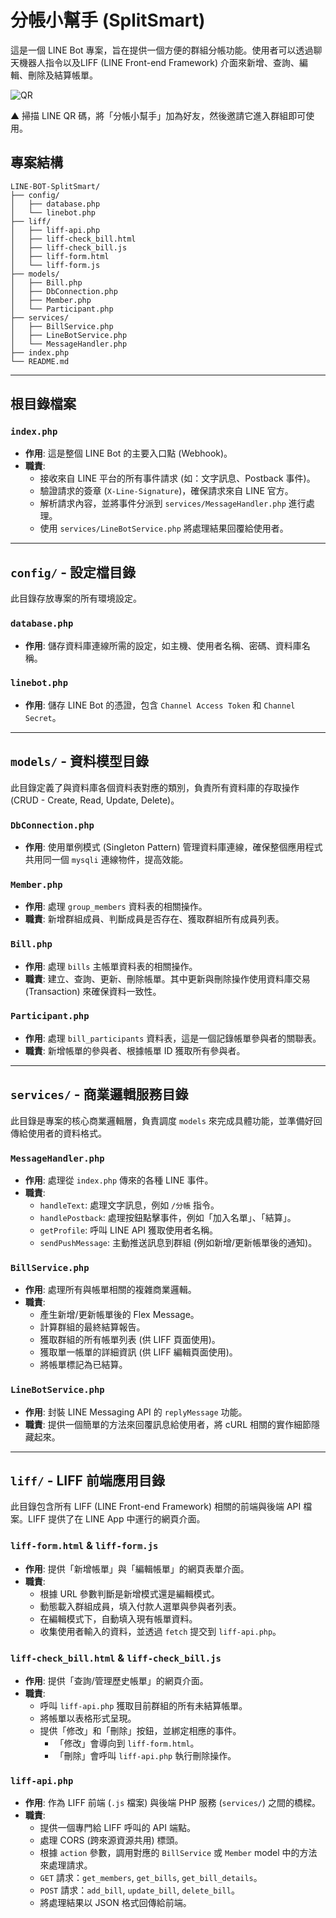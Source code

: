 # 分帳小幫手 (SplitSmart)

這是一個 LINE Bot 專案，旨在提供一個方便的群組分帳功能。使用者可以透過聊天機器人指令以及LIFF (LINE Front-end Framework) 介面來新增、查詢、編輯、刪除及結算帳單。

![QR](https://qr-official.line.me/sid/L/905dkyuv.png)

▲ 掃描 LINE QR 碼，將「分帳小幫手」加為好友，然後邀請它進入群組即可使用。

## 專案結構

```
LINE-BOT-SplitSmart/
├── config/
│   ├── database.php
│   └── linebot.php
├── liff/
│   ├── liff-api.php
│   ├── liff-check_bill.html
│   ├── liff-check_bill.js
│   ├── liff-form.html
│   └── liff-form.js
├── models/
│   ├── Bill.php
│   ├── DbConnection.php
│   ├── Member.php
│   └── Participant.php
├── services/
│   ├── BillService.php
│   ├── LineBotService.php
│   └── MessageHandler.php
├── index.php
└── README.md
```

---

## 根目錄檔案

### `index.php`
- **作用**: 這是整個 LINE Bot 的主要入口點 (Webhook)。
- **職責**:
  - 接收來自 LINE 平台的所有事件請求 (如：文字訊息、Postback 事件)。
  - 驗證請求的簽章 (`X-Line-Signature`)，確保請求來自 LINE 官方。
  - 解析請求內容，並將事件分派到 `services/MessageHandler.php` 進行處理。
  - 使用 `services/LineBotService.php` 將處理結果回覆給使用者。

---

## `config/` - 設定檔目錄

此目錄存放專案的所有環境設定。

### `database.php`
- **作用**: 儲存資料庫連線所需的設定，如主機、使用者名稱、密碼、資料庫名稱。

### `linebot.php`
- **作用**: 儲存 LINE Bot 的憑證，包含 `Channel Access Token` 和 `Channel Secret`。

---

## `models/` - 資料模型目錄

此目錄定義了與資料庫各個資料表對應的類別，負責所有資料庫的存取操作 (CRUD - Create, Read, Update, Delete)。

### `DbConnection.php`
- **作用**: 使用單例模式 (Singleton Pattern) 管理資料庫連線，確保整個應用程式共用同一個 `mysqli` 連線物件，提高效能。

### `Member.php`
- **作用**: 處理 `group_members` 資料表的相關操作。
- **職責**: 新增群組成員、判斷成員是否存在、獲取群組所有成員列表。

### `Bill.php`
- **作用**: 處理 `bills` 主帳單資料表的相關操作。
- **職責**: 建立、查詢、更新、刪除帳單。其中更新與刪除操作使用資料庫交易 (Transaction) 來確保資料一致性。

### `Participant.php`
- **作用**: 處理 `bill_participants` 資料表，這是一個記錄帳單參與者的關聯表。
- **職責**: 新增帳單的參與者、根據帳單 ID 獲取所有參與者。

---

## `services/` - 商業邏輯服務目錄

此目錄是專案的核心商業邏輯層，負責調度 `models` 來完成具體功能，並準備好回傳給使用者的資料格式。

### `MessageHandler.php`
- **作用**: 處理從 `index.php` 傳來的各種 LINE 事件。
- **職責**:
  - `handleText`: 處理文字訊息，例如 `/分帳` 指令。
  - `handlePostback`: 處理按鈕點擊事件，例如「加入名單」、「結算」。
  - `getProfile`: 呼叫 LINE API 獲取使用者名稱。
  - `sendPushMessage`: 主動推送訊息到群組 (例如新增/更新帳單後的通知)。

### `BillService.php`
- **作用**: 處理所有與帳單相關的複雜商業邏輯。
- **職責**:
  - 產生新增/更新帳單後的 Flex Message。
  - 計算群組的最終結算報告。
  - 獲取群組的所有帳單列表 (供 LIFF 頁面使用)。
  - 獲取單一帳單的詳細資訊 (供 LIFF 編輯頁面使用)。
  - 將帳單標記為已結算。

### `LineBotService.php`
- **作用**: 封裝 LINE Messaging API 的 `replyMessage` 功能。
- **職責**: 提供一個簡單的方法來回覆訊息給使用者，將 cURL 相關的實作細節隱藏起來。

---

## `liff/` - LIFF 前端應用目錄

此目錄包含所有 LIFF (LINE Front-end Framework) 相關的前端與後端 API 檔案。LIFF 提供了在 LINE App 中運行的網頁介面。

### `liff-form.html` & `liff-form.js`
- **作用**: 提供「新增帳單」與「編輯帳單」的網頁表單介面。
- **職責**:
  - 根據 URL 參數判斷是新增模式還是編輯模式。
  - 動態載入群組成員，填入付款人選單與參與者列表。
  - 在編輯模式下，自動填入現有帳單資料。
  - 收集使用者輸入的資料，並透過 `fetch` 提交到 `liff-api.php`。

### `liff-check_bill.html` & `liff-check_bill.js`
- **作用**: 提供「查詢/管理歷史帳單」的網頁介面。
- **職責**:
  - 呼叫 `liff-api.php` 獲取目前群組的所有未結算帳單。
  - 將帳單以表格形式呈現。
  - 提供「修改」和「刪除」按鈕，並綁定相應的事件。
    - 「修改」會導向到 `liff-form.html`。
    - 「刪除」會呼叫 `liff-api.php` 執行刪除操作。

### `liff-api.php`
- **作用**: 作為 LIFF 前端 (`.js` 檔案) 與後端 PHP 服務 (`services/`) 之間的橋樑。
- **職責**:
  - 提供一個專門給 LIFF 呼叫的 API 端點。
  - 處理 CORS (跨來源資源共用) 標頭。
  - 根據 `action` 參數，調用對應的 `BillService` 或 `Member` model 中的方法來處理請求。
  - `GET` 請求：`get_members`, `get_bills`, `get_bill_details`。
  - `POST` 請求：`add_bill`, `update_bill`, `delete_bill`。
  - 將處理結果以 JSON 格式回傳給前端。


